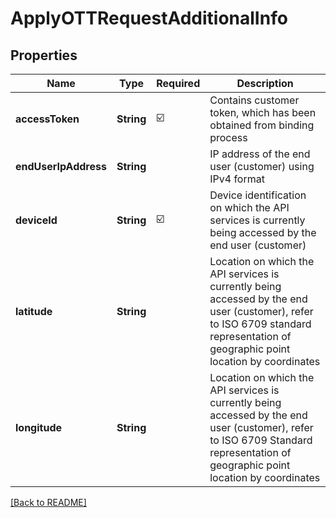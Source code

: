 # ApplyOTTRequestAdditionalInfo
## Properties

| Name | Type | Required | Description |
| ------------- | ------------- | ------------- | ------------- |
| **accessToken** | **String** | ☑️ | Contains customer token, which has been obtained from binding process |
| **endUserIpAddress** | **String** |  | IP address of the end user (customer) using IPv4 format |
| **deviceId** | **String** | ☑️ | Device identification on which the API services is currently being accessed by the end user (customer) |
| **latitude** | **String** |  | Location on which the API services is currently being accessed by the end user (customer), refer to ISO 6709 standard representation of geographic point location by coordinates |
| **longitude** | **String** |  | Location on which the API services is currently being accessed by the end user (customer), refer to ISO 6709 Standard representation of geographic point location by coordinates |

[[Back to README]](../../../../README.md)
